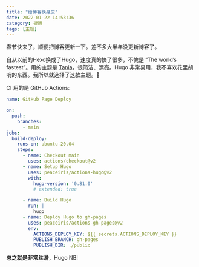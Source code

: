 ```yaml
---
title: "给博客换身皮"
date: 2022-01-22 14:53:36
category: 折腾
tags: [主题]
---
```


春节快来了，顺便把博客更新一下。差不多大半年没更新博客了。

自从以前的Hexo换成了Hugo，速度真的快了很多，不愧是 “The world’s fastest”。用的主题是 [Tania](https://github.com/WingLim/hugo-tania)，很简洁、漂亮。Hugo 非常易用，我不喜欢花里胡哨的东西。我所以就选择了这款主题。🌈
<!--more-->
CI 用的是 GitHub Actions:

```yaml
name: GitHub Page Deploy

on:
  push:
    branches:
      - main
jobs:
  build-deploy:
    runs-on: ubuntu-20.04
    steps:      
      - name: Checkout main
        uses: actions/checkout@v2
      - name: Setup Hugo
        uses: peaceiris/actions-hugo@v2
        with:
          hugo-version: '0.81.0'
          # extended: true

      - name: Build Hugo
        run: |
          hugo
      - name: Deploy Hugo to gh-pages
        uses: peaceiris/actions-gh-pages@v2
        env:
          ACTIONS_DEPLOY_KEY: ${{ secrets.ACTIONS_DEPLOY_KEY }}
          PUBLISH_BRANCH: gh-pages
          PUBLISH_DIR: ./public
```

**总之就是非常丝滑**，Hugo NB!